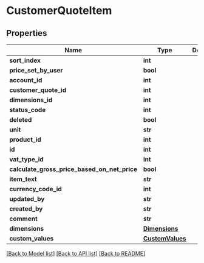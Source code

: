 # CustomerQuoteItem

## Properties
Name | Type | Description | Notes
------------ | ------------- | ------------- | -------------
**sort_index** | **int** |  | [optional] 
**price_set_by_user** | **bool** |  | [optional] 
**account_id** | **int** |  | [optional] 
**customer_quote_id** | **int** |  | [optional] 
**dimensions_id** | **int** |  | [optional] 
**status_code** | **int** |  | [optional] 
**deleted** | **bool** |  | [optional] 
**unit** | **str** |  | [optional] 
**product_id** | **int** |  | [optional] 
**id** | **int** |  | [optional] 
**vat_type_id** | **int** |  | [optional] 
**calculate_gross_price_based_on_net_price** | **bool** |  | [optional] 
**item_text** | **str** |  | [optional] 
**currency_code_id** | **int** |  | [optional] 
**updated_by** | **str** |  | [optional] 
**created_by** | **str** |  | [optional] 
**comment** | **str** |  | [optional] 
**dimensions** | [**Dimensions**](Dimensions.md) |  | [optional] 
**custom_values** | [**CustomValues**](CustomValues.md) |  | [optional] 

[[Back to Model list]](../README.md#documentation-for-models) [[Back to API list]](../README.md#documentation-for-api-endpoints) [[Back to README]](../README.md)

